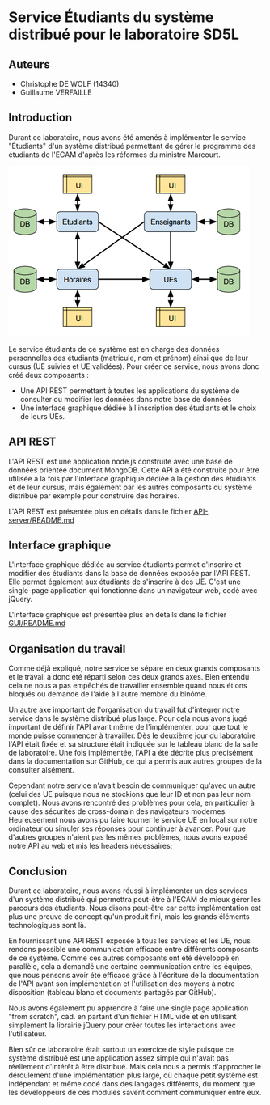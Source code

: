 # Service Étudiants du système distribué pour le laboratoire SD5L
## Auteurs
* Christophe DE WOLF (14340)
* Guillaume VERFAILLE

## Introduction
Durant ce laboratoire, nous avons été amenés à implémenter le service "Étudiants" d'un système distribué permettant de gérer le programme des étudiants de l'ECAM d'après les réformes du ministre Marcourt.

![picture](images/Overview-architecture.png)

Le service étudiants de ce système est en charge des données personnelles des étudiants (matricule, nom et prénom) ainsi que de leur cursus (UE suivies et UE validées). Pour créer ce service, nous avons donc créé deux composants :

* Une API REST permettant à toutes les applications du système de consulter ou modifier les données dans notre base de données
* Une interface graphique dédiée à l'inscription des étudiants et le choix de leurs UEs.

## API REST
L'API REST est une application node.js construite avec une base de données orientée document MongoDB. Cette API a été construite pour être utilisée à la fois par l'interface graphique dédiée à la gestion des étudiants et de leur cursus, mais également par les autres composants du système distribué par exemple pour construire des horaires.

L'API REST est présentée plus en détails dans le fichier [API-server/README.md](API-server/README.md)

## Interface graphique
L'interface graphique dédiée au service étudiants permet d'inscrire et modifier des étudiants dans la base de données exposée par l'API REST. Elle permet également aux étudiants de s'inscrire à des UE. C'est une single-page application qui fonctionne dans un navigateur web, codé avec jQuery.

L'interface graphique est présentée plus en détails dans le fichier [GUI/README.md](GUI/README.md)

## Organisation du travail
Comme déjà expliqué, notre service se sépare en deux grands composants et le travail a donc été réparti selon ces deux grands axes. Bien entendu cela ne nous a pas empêchés de travailler ensemble quand nous étions bloqués ou demande de l'aide à l'autre membre du binôme.

Un autre axe important de l'organisation du travail fut d'intégrer notre service dans le système distribué plus large. Pour cela nous avons jugé important de définir l'API avant même de l'implémenter, pour que tout le monde puisse commencer à travailler. Dès le deuxième jour du laboratoire l'API était fixée et sa structure était indiquée sur le tableau blanc de la salle de laboratoire. Une fois implémentée, l'API a été décrite plus précisément dans la documentation sur GitHub, ce qui a permis aux autres groupes de la consulter aisément.

Cependant notre service n'avait besoin de communiquer qu'avec un autre (celui des UE puisque nous ne stockions que leur ID et non pas leur nom complet). Nous avons rencontré des problèmes pour cela, en particulier à cause des sécurités de cross-domain des navigateurs modernes. Heureusement nous avons pu faire tourner le service UE en local sur notre ordinateur ou simuler ses réponses pour continuer à avancer. Pour que d'autres groupes n'aient pas les mêmes problèmes, nous avons exposé notre API au web et mis les headers nécessaires;

## Conclusion
Durant ce laboratoire, nous avons réussi à implémenter un des services d'un système distribué qui permettra peut-être à l'ECAM de mieux gérer les parcours des étudiants. Nous disons peut-être car cette implémentation est plus une preuve de concept qu'un produit fini, mais les grands éléments technologiques sont là.

En fournissant une API REST exposée à tous les services et les UE, nous rendons possible une communication efficace entre différents composants de ce système. Comme ces autres composants ont été développé en parallèle, cela a demandé une certaine communication entre les équipes, que nous pensons avoir été efficace grâce à l'écriture de la documentation de l'API avant son implémentation et l'utilisation des moyens à notre disposition (tableau blanc et documents partagés par GitHub).

Nous avons également pu apprendre à faire une single page application "from scratch", càd. en partant d'un fichier HTML vide et en utilisant simplement la librairie jQuery pour créer toutes les interactions avec l'utilisateur.

Bien sûr ce laboratoire était surtout un exercice de style puisque ce système distribué est une application assez simple qui n'avait pas réellement d'intérêt à être distribué. Mais cela nous a permis d'approcher le déroulement d'une implémentation plus large, où chaque petit système est indépendant et même codé dans des langages différents, du moment que les développeurs de ces modules savent comment communiquer entre eux.